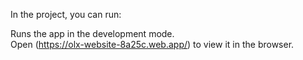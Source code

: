 
In the project, you can run:

Runs the app in the development mode.<br />
Open (https://olx-website-8a25c.web.app/) to view it in the browser.





